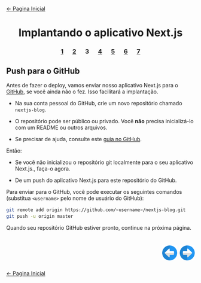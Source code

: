 [← Pagina Inicial](../../../README.md#basico)

<h1 align="center">Implantando o aplicativo Next.js</h1>

<h3 align="center">
<a href="./1.md" style="margin:0 10px;">1</a>
<a href="./2.md" style="margin:0 10px;">2</a>
<spam style="margin:0 10px;">3</spam>
<a href="./4.md" style="margin:0 10px;">4</a>
<a href="./5.md" style="margin:0 10px;">5</a>
<a href="./6.md" style="margin:0 10px;">6</a>
<a href="./7.md" style="margin:0 10px;">7</a>
</h3>

## Push para o GitHub

Antes de fazer o deploy, vamos enviar nosso aplicativo Next.js para o [GitHub](https://github.com/zeit/next.js), se você ainda não o fez. Isso facilitará a implantação.

  - Na sua conta pessoal do GitHub, crie um novo repositório chamado `nextjs-blog`.

  - O repositório pode ser público ou privado. Você **não** precisa inicializá-lo com um README ou outros arquivos.

  - Se precisar de ajuda, consulte este [guia no GitHub](https://help.github.com/en/github/getting-started-with-github/create-a-repo).

Então:

  - Se você não inicializou o repositório git localmente para o seu aplicativo Next.js., faça-o agora.

  - De um push do aplicativo Next.js para este repositório do GitHub.

Para enviar para o GitHub, você pode executar os seguintes comandos (substitua `<username>` pelo nome de usuário do GitHub):

```bash
git remote add origin https://github.com/<username>/nextjs-blog.git
git push -u origin master
```

Quando seu repositório GitHub estiver pronto, continue na próxima página.

<h1 align="right">
<a href="./2.md"><img src="../../../images/previous-arrow.svg" alt="next-arrow" width="40px"></a>
<a href="./4.md"><img src="../../../images/next-arrow.svg" alt="next-arrow" width="40px"></a>
</h1>

[← Pagina Inicial](../../../README.md#basico)